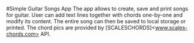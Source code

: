 #Simple Guitar Songs App
The app allows to create, save and print songs for guitar.
User can add text lines together with chords one-by-one and modify its content. The entire song can then be saved to local storage or printed.
The chord pics are provided by [SCALESCHORDS]<www.scales-chords.com> API.
